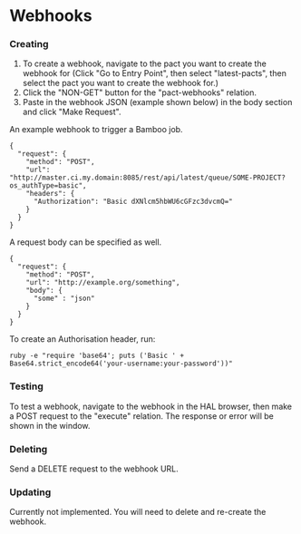 # Webhooks

### Creating

1. To create a webhook, navigate to the pact you want to create the webhook for
(Click "Go to Entry Point", then select "latest-pacts", then select the pact you want to create the webhook for.)
2. Click the "NON-GET" button for the "pact-webhooks" relation.
3. Paste in the webhook JSON (example shown below) in the body section and click "Make Request".

An example webhook to trigger a Bamboo job.

    {
      "request": {
        "method": "POST",
        "url": "http://master.ci.my.domain:8085/rest/api/latest/queue/SOME-PROJECT?os_authType=basic",
        "headers": {
          "Authorization": "Basic dXNlcm5hbWU6cGFzc3dvcmQ="
        }
      }
    }

A request body can be specified as well.

    {
      "request": {
        "method": "POST",
        "url": "http://example.org/something",
        "body": {
          "some" : "json"
        }
      }
    }

To create an Authorisation header, run:

    ruby -e "require 'base64'; puts ('Basic ' + Base64.strict_encode64('your-username:your-password'))"

### Testing

To test a webhook, navigate to the webhook in the HAL browser, then make a POST request to the "execute" relation. The response or error will be shown in the window.

### Deleting

Send a DELETE request to the webhook URL.

### Updating

Currently not implemented. You will need to delete and re-create the webhook.
